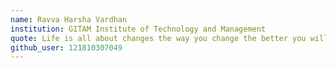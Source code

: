 ```yaml
---
name: Ravva Harsha Vardhan
institution: GITAM Institute of Technology and Management
quote: Life is all about changes the way you change the better you will be.
github_user: 121810307049
---
```

